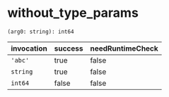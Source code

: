 # without_type_params

```dexscript
(arg0: string): int64
```

| invocation | success | needRuntimeCheck |
| ---        | ---     | ---              |
| `'abc'`    | true    | false            |
| `string`   | true    | false            |
| `int64`    | false   | false            |

